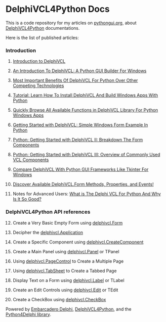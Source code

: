 # DelphiVCL4Python Docs
This is a code repository for my articles on [pythongui.org](https://pythongui.org/), about [DelphiVCL4Python](https://github.com/Embarcadero/DelphiVCL4Python) documentations. 

Here is the list of published articles: 
<h3>Introduction</h3>

1. [Introduction to DelphiVCL](https://pythongui.org/introduction-to-delphivcl/)

2. [An Introduction To DelphiVCL: A Python GUI Builder For Windows](https://pythongui.org/an-introduction-to-delphivcl-a-python-gui-builder-for-windows/)

3. [Most Important Benefits Of DelphiVCL For Python Over Other Competing Technologies](https://pythongui.org/most-important-benefits-of-delphivcl-for-python-over-other-competing-technologies/)

4. [Tutorial: Learn How To Install DelphiVCL And Build Windows Apps With Python](https://pythongui.org/tutorial-learn-how-to-install-delphivcl-and-build-windows-apps-with-python/)

5. [Quickly Browse All Available Functions in DelphiVCL Library For Python Windows Apps](https://pythongui.org/quickly-browse-all-available-functions-in-delphivcl-library-for-python-windows-apps/)

6. [Getting Started with DelphiVCL: Simple Windows Form Example In Python](https://pythongui.org/getting-started-with-delphivcl-simple-windows-form-example-in-python/)

7. [Python: Getting Started with DelphiVCL II: Breakdown The Form Components](https://pythongui.org/python-getting-started-with-delphivcl-ii-breakdown-the-form-components/)

8. [Python: Getting Started with DelphiVCL III: Overview of Commonly Used VCL Components](https://pythongui.org/python-getting-started-with-delphivcl-iii-overview-of-commonly-used-vcl-components/)

9. [Compare DelphiVCL With Python GUI Frameworks Like Tkinter For Windows](https://pythongui.org/compare-delphivcl-with-python-gui-frameworks-like-tkinter-for-windows/)

10. [Discover Available DelphiVCL.Form Methods, Properties, and Events!](https://pythongui.org/discover-available-delphivcl-form-methods-properties-and-events/)

11. Notes for Advanced Users: [What is The Delphi VCL For Python And Why Is It So Good?](https://pythongui.org/what-is-the-delphi-vcl-for-python-and-why-is-it-so-good/)

<h3>DelphiVCL4Python API references</h3>

12. Create a Very Basic Empty Form using [delphivcl.Form](https://pythongui.org/create-a-very-basic-empty-form-using-delphivcl-form/)

13. Decipher the [delphivcl.Application](https://pythongui.org/decipher-the-delphivcl-application/)

14. Create a Specific Component using [delphivcl.CreateComponent](https://pythongui.org/create-a-specific-component-using-delphivcl-createcomponent/)

15. Create a Main Panel using [delphivcl.Panel](https://pythongui.org/create-a-main-panel-using-delphivcl-panel-or-tpanel/) or TPanel

16. Using [delphivcl.PageControl](https://pythongui.org/using-delphivcl-pagecontrol-to-create-a-multiple-page/) to Create a Multiple Page

17. Using [delphivcl.TabSheet](https://pythongui.org/using-delphivcl-tabsheet-to-create-a-tabbed-page/) to Create a Tabbed Page

18. Display Text on a Form using [delphivcl.Label](https://pythongui.org/display-text-on-a-form-using-delphivcl-label-or-tlabel/) or TLabel

19. Create an Edit Controls using [delphivcl.Edit](https://pythongui.org/create-an-edit-controls-using-delphivcl-edit-or-tedit/) or TEdit

20. Create a CheckBox using [delphivcl.CheckBox](https://pythongui.org/create-a-checkbox-using-delphivcl-checkbox/)

Powered by [Embarcadero Delphi](https://www.embarcadero.com/products/delphi), [DelphiVCL4Python](https://github.com/Embarcadero/DelphiVCL4Python), and the [Python4Delphi library](https://github.com/pyscripter/python4delphi).
